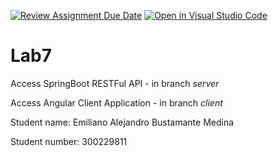 [![Review Assignment Due Date](https://classroom.github.com/assets/deadline-readme-button-22041afd0340ce965d47ae6ef1cefeee28c7c493a6346c4f15d667ab976d596c.svg)](https://classroom.github.com/a/7E3IZ1KI)
[![Open in Visual Studio Code](https://classroom.github.com/assets/open-in-vscode-2e0aaae1b6195c2367325f4f02e2d04e9abb55f0b24a779b69b11b9e10269abc.svg)](https://classroom.github.com/online_ide?assignment_repo_id=17259614&assignment_repo_type=AssignmentRepo)
# Lab7 
Access SpringBoot RESTFul API - in branch *server* 

Access Angular Client Application - in branch *client*

Student name: Emiliano Alejandro Bustamante Medina

Student number: 300229811
